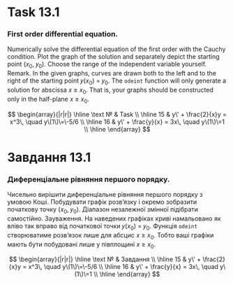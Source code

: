 # Task 13.1

### First order differential equation.

Numerically solve the differential equation of the first order with the Cauchy condition. Plot the graph of the solution
and separately depict the starting point (𝑥<sub>0</sub>, 𝑦<sub>0</sub>). Choose the range of the independent variable
yourself.
Remark. In the given graphs, curves are drawn both to the left and to the right of the starting point 𝑦(𝑥<sub>0</sub>) =
𝑦<sub>0</sub>. The ```odeint``` function will only generate a solution
for abscissa 𝑥 ≥ 𝑥<sub>0</sub>. That is, your graphs should be constructed only in the half-plane 𝑥 ≥ 𝑥<sub>0</sub>.

$$
\begin{array}{|r|r|}
\hline
\text № & Task
\\
\hline
 15 & 
y\' + \frac{2}{x}y = x^3\, \quad y\(1\)\=\-5/6
\\
\hline
16 & 
y\' + \frac{y}{x} = 3x\, \quad y\(1\)\=1
\\
\hline
\end{array}
$$

# Завдання 13.1

### Диференціальне рівняння першого порядку.

Чисельно вирішити диференціальне рівняння першого порядку з
умовою Коші. Побудувати графік розв’язку і окремо зобразити початкову точку
(𝑥<sub>0</sub>, 𝑦<sub>0</sub>). Діапазон незалежної змінної підібрати самостійно.
Зауваження. На наведених графіках криві намальовано як вліво так вправо від
початкової точки 𝑦(𝑥<sub>0</sub>) = 𝑦<sub>0</sub>. Функція ```odeint``` створюватиме розв’язок лише
для абсцис 𝑥 ≥ 𝑥<sub>0</sub>. Тобто ваші графіки мають бути побудовані лише у
півплощині 𝑥 ≥ 𝑥<sub>0</sub>.

$$
\begin{array}{|r|r|}
\hline
\text № & Завдання
\\
\hline
 15 & 
y\' + \frac{2}{x}y = x^3\, \quad y\(1\)\=\-5/6
\\
\hline
16 & 
y\' + \frac{y}{x} = 3x\, \quad y\(1\)\=1
\\
\hline
\end{array}
$$
